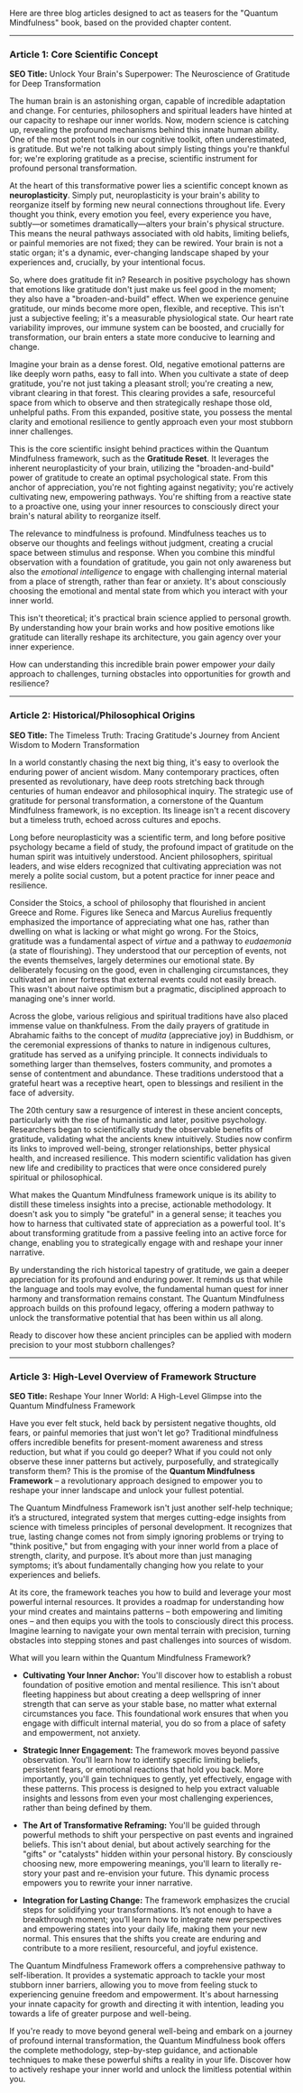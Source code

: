 Here are three blog articles designed to act as teasers for the "Quantum Mindfulness" book, based on the provided chapter content.

***

### Article 1: Core Scientific Concept

**SEO Title:** Unlock Your Brain's Superpower: The Neuroscience of Gratitude for Deep Transformation

The human brain is an astonishing organ, capable of incredible adaptation and change. For centuries, philosophers and spiritual leaders have hinted at our capacity to reshape our inner worlds. Now, modern science is catching up, revealing the profound mechanisms behind this innate human ability. One of the most potent tools in our cognitive toolkit, often underestimated, is gratitude. But we're not talking about simply listing things you're thankful for; we're exploring gratitude as a precise, scientific instrument for profound personal transformation.

At the heart of this transformative power lies a scientific concept known as **neuroplasticity**. Simply put, neuroplasticity is your brain's ability to reorganize itself by forming new neural connections throughout life. Every thought you think, every emotion you feel, every experience you have, subtly—or sometimes dramatically—alters your brain's physical structure. This means the neural pathways associated with old habits, limiting beliefs, or painful memories are not fixed; they can be rewired. Your brain is not a static organ; it's a dynamic, ever-changing landscape shaped by your experiences and, crucially, by your intentional focus.

So, where does gratitude fit in? Research in positive psychology has shown that emotions like gratitude don't just make us feel good in the moment; they also have a "broaden-and-build" effect. When we experience genuine gratitude, our minds become more open, flexible, and receptive. This isn't just a subjective feeling; it's a measurable physiological state. Our heart rate variability improves, our immune system can be boosted, and crucially for transformation, our brain enters a state more conducive to learning and change.

Imagine your brain as a dense forest. Old, negative emotional patterns are like deeply worn paths, easy to fall into. When you cultivate a state of deep gratitude, you're not just taking a pleasant stroll; you're creating a new, vibrant clearing in that forest. This clearing provides a safe, resourceful space from which to observe and then strategically reshape those old, unhelpful paths. From this expanded, positive state, you possess the mental clarity and emotional resilience to gently approach even your most stubborn inner challenges.

This is the core scientific insight behind practices within the Quantum Mindfulness framework, such as the **Gratitude Reset**. It leverages the inherent neuroplasticity of your brain, utilizing the "broaden-and-build" power of gratitude to create an optimal psychological state. From this anchor of appreciation, you're not fighting against negativity; you're actively cultivating new, empowering pathways. You're shifting from a reactive state to a proactive one, using your inner resources to consciously direct your brain's natural ability to reorganize itself.

The relevance to mindfulness is profound. Mindfulness teaches us to observe our thoughts and feelings without judgment, creating a crucial space between stimulus and response. When you combine this mindful observation with a foundation of gratitude, you gain not only awareness but also the *emotional intelligence* to engage with challenging internal material from a place of strength, rather than fear or anxiety. It's about consciously choosing the emotional and mental state from which you interact with your inner world.

This isn't theoretical; it's practical brain science applied to personal growth. By understanding how your brain works and how positive emotions like gratitude can literally reshape its architecture, you gain agency over your inner experience.

How can understanding this incredible brain power empower *your* daily approach to challenges, turning obstacles into opportunities for growth and resilience?

***

### Article 2: Historical/Philosophical Origins

**SEO Title:** The Timeless Truth: Tracing Gratitude's Journey from Ancient Wisdom to Modern Transformation

In a world constantly chasing the next big thing, it's easy to overlook the enduring power of ancient wisdom. Many contemporary practices, often presented as revolutionary, have deep roots stretching back through centuries of human endeavor and philosophical inquiry. The strategic use of gratitude for personal transformation, a cornerstone of the Quantum Mindfulness framework, is no exception. Its lineage isn't a recent discovery but a timeless truth, echoed across cultures and epochs.

Long before neuroplasticity was a scientific term, and long before positive psychology became a field of study, the profound impact of gratitude on the human spirit was intuitively understood. Ancient philosophers, spiritual leaders, and wise elders recognized that cultivating appreciation was not merely a polite social custom, but a potent practice for inner peace and resilience.

Consider the Stoics, a school of philosophy that flourished in ancient Greece and Rome. Figures like Seneca and Marcus Aurelius frequently emphasized the importance of appreciating what one has, rather than dwelling on what is lacking or what might go wrong. For the Stoics, gratitude was a fundamental aspect of *virtue* and a pathway to *eudaemonia* (a state of flourishing). They understood that our perception of events, not the events themselves, largely determines our emotional state. By deliberately focusing on the good, even in challenging circumstances, they cultivated an inner fortress that external events could not easily breach. This wasn't about naive optimism but a pragmatic, disciplined approach to managing one's inner world.

Across the globe, various religious and spiritual traditions have also placed immense value on thankfulness. From the daily prayers of gratitude in Abrahamic faiths to the concept of *mudita* (appreciative joy) in Buddhism, or the ceremonial expressions of thanks to nature in indigenous cultures, gratitude has served as a unifying principle. It connects individuals to something larger than themselves, fosters community, and promotes a sense of contentment and abundance. These traditions understood that a grateful heart was a receptive heart, open to blessings and resilient in the face of adversity.

The 20th century saw a resurgence of interest in these ancient concepts, particularly with the rise of humanistic and later, positive psychology. Researchers began to scientifically study the observable benefits of gratitude, validating what the ancients knew intuitively. Studies now confirm its links to improved well-being, stronger relationships, better physical health, and increased resilience. This modern scientific validation has given new life and credibility to practices that were once considered purely spiritual or philosophical.

What makes the Quantum Mindfulness framework unique is its ability to distill these timeless insights into a precise, actionable methodology. It doesn't ask you to simply "be grateful" in a general sense; it teaches you how to harness that cultivated state of appreciation as a powerful tool. It's about transforming gratitude from a passive feeling into an active force for change, enabling you to strategically engage with and reshape your inner narrative.

By understanding the rich historical tapestry of gratitude, we gain a deeper appreciation for its profound and enduring power. It reminds us that while the language and tools may evolve, the fundamental human quest for inner harmony and transformation remains constant. The Quantum Mindfulness approach builds on this profound legacy, offering a modern pathway to unlock the transformative potential that has been within us all along.

Ready to discover how these ancient principles can be applied with modern precision to your most stubborn challenges?

***

### Article 3: High-Level Overview of Framework Structure

**SEO Title:** Reshape Your Inner World: A High-Level Glimpse into the Quantum Mindfulness Framework

Have you ever felt stuck, held back by persistent negative thoughts, old fears, or painful memories that just won't let go? Traditional mindfulness offers incredible benefits for present-moment awareness and stress reduction, but what if you could go deeper? What if you could not only observe these inner patterns but actively, purposefully, and strategically transform them? This is the promise of the **Quantum Mindfulness Framework** – a revolutionary approach designed to empower you to reshape your inner landscape and unlock your fullest potential.

The Quantum Mindfulness Framework isn't just another self-help technique; it’s a structured, integrated system that merges cutting-edge insights from science with timeless principles of personal development. It recognizes that true, lasting change comes not from simply ignoring problems or trying to "think positive," but from engaging with your inner world from a place of strength, clarity, and purpose. It’s about more than just managing symptoms; it’s about fundamentally changing how you relate to your experiences and beliefs.

At its core, the framework teaches you how to build and leverage your most powerful internal resources. It provides a roadmap for understanding how your mind creates and maintains patterns – both empowering and limiting ones – and then equips you with the tools to consciously direct this process. Imagine learning to navigate your own mental terrain with precision, turning obstacles into stepping stones and past challenges into sources of wisdom.

What will you learn within the Quantum Mindfulness Framework?

*   **Cultivating Your Inner Anchor:** You'll discover how to establish a robust foundation of positive emotion and mental resilience. This isn't about fleeting happiness but about creating a deep wellspring of inner strength that can serve as your stable base, no matter what external circumstances you face. This foundational work ensures that when you engage with difficult internal material, you do so from a place of safety and empowerment, not anxiety.

*   **Strategic Inner Engagement:** The framework moves beyond passive observation. You'll learn how to identify specific limiting beliefs, persistent fears, or emotional reactions that hold you back. More importantly, you'll gain techniques to gently, yet effectively, engage with these patterns. This process is designed to help you extract valuable insights and lessons from even your most challenging experiences, rather than being defined by them.

*   **The Art of Transformative Reframing:** You'll be guided through powerful methods to shift your perspective on past events and ingrained beliefs. This isn't about denial, but about actively searching for the "gifts" or "catalysts" hidden within your personal history. By consciously choosing new, more empowering meanings, you'll learn to literally re-story your past and re-envision your future. This dynamic process empowers you to rewrite your inner narrative.

*   **Integration for Lasting Change:** The framework emphasizes the crucial steps for solidifying your transformations. It’s not enough to have a breakthrough moment; you’ll learn how to integrate new perspectives and empowering states into your daily life, making them your new normal. This ensures that the shifts you create are enduring and contribute to a more resilient, resourceful, and joyful existence.

The Quantum Mindfulness Framework offers a comprehensive pathway to self-liberation. It provides a systematic approach to tackle your most stubborn inner barriers, allowing you to move from feeling stuck to experiencing genuine freedom and empowerment. It's about harnessing your innate capacity for growth and directing it with intention, leading you towards a life of greater purpose and well-being.

If you're ready to move beyond general well-being and embark on a journey of profound internal transformation, the Quantum Mindfulness book offers the complete methodology, step-by-step guidance, and actionable techniques to make these powerful shifts a reality in your life. Discover how to actively reshape your inner world and unlock the limitless potential within you.